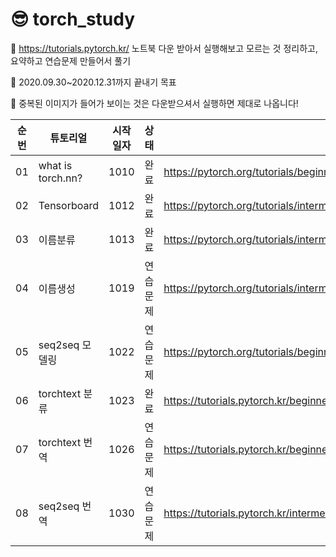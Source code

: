# 😎 torch_study


🍕 https://tutorials.pytorch.kr/ 노트북 다운 받아서 실행해보고 모르는 것 정리하고, 요약하고 연습문제 만들어서 풀기 

🍔 2020.09.30~2020.12.31까지 끝내기 목표

:fries: 중복된 이미지가 들어가 보이는 것은 다운받으셔서 실행하면 제대로 나옵니다!

|순번|튜토리얼|시작일자|상태|링크|
|:--:|----|:---:|:----:|----|
|01|what is torch.nn?|1010|완료|https://pytorch.org/tutorials/beginner/nn_tutorial.html|
|02|Tensorboard|1012|완료|https://pytorch.org/tutorials/intermediate/tensorboard_tutorial.html|
|03|이름분류|1013|완료|https://pytorch.org/tutorials/intermediate/char_rnn_classification_tutorial.html|
|04|이름생성|1019|연습문제|https://pytorch.org/tutorials/intermediate/char_rnn_generation_tutorial.html|
|05|seq2seq 모델링|1022|연습문제|https://pytorch.org/tutorials/beginner/transformer_tutorial.html|
|06|torchtext 분류|1023|완료|https://tutorials.pytorch.kr/beginner/text_sentiment_ngrams_tutorial.html|
|07|torchtext 번역|1026|연습문제|https://tutorials.pytorch.kr/beginner/torchtext_translation_tutorial.html|
|08|seq2seq 번역|1030|연습문제|https://tutorials.pytorch.kr/intermediate/seq2seq_translation_tutorial.html|
